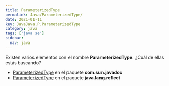 ```yaml
---
title: ParameterizedType
permalink: Java/ParameterizedType/
date: 2021-01-11
key: JavaJava.P.ParameterizedType
category: java
tags: ['java se']
sidebar: 
  nav: java
---
```


Existen varios elementos con el nombre **ParameterizedType**. ¿Cuál de ellas estás buscando?
<ul>
<li><a href="/Java/ParameterizedType-com-sun-javadoc/">ParameterizedType</a> en el paquete <strong>com.sun.javadoc</strong></li>
<li><a href="/Java/ParameterizedType-java-lang-reflect/">ParameterizedType</a> en el paquete <strong>java.lang.reflect</strong></li>
<ul>

